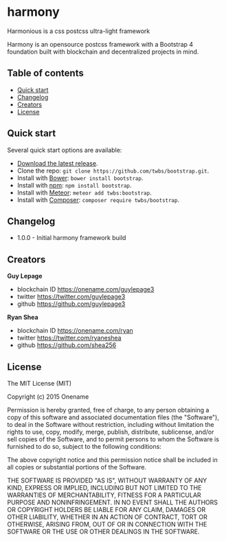 # harmony
Harmonious is a css postcss ultra-light framework

Harmony is an opensource postcss framework with a Bootstrap 4 foundation built with blockchain and decentralized projects in mind.

## Table of contents

* [Quick start](#quick-start)
* [Changelog](#changelog)
* [Creators](#creators)
* [License](#license)


## Quick start

Several quick start options are available:

* [Download the latest release](https://github.com/twbs/bootstrap/archive/v3.3.5.zip).
* Clone the repo: `git clone https://github.com/twbs/bootstrap.git`.
* Install with [Bower](http://bower.io): `bower install bootstrap`.
* Install with [npm](https://www.npmjs.com): `npm install bootstrap`.
* Install with [Meteor](https://www.meteor.com): `meteor add twbs:bootstrap`.
* Install with [Composer](https://getcomposer.org): `composer require twbs/bootstrap`.


## Changelog

* 1.0.0 - Initial harmony framework build


## Creators

**Guy Lepage**

* blockchain ID <https://onename.com/guylepage3>
* twitter <https://twitter.com/guylepage3>
* github <https://github.com/guylepage3>

**Ryan Shea**

* blockchain ID <https://onename.com/ryan>
* twitter <https://twitter.com/ryaneshea>
* github <https://github.com/shea256>


## License

The MIT License (MIT)

Copyright (c) 2015 Onename

Permission is hereby granted, free of charge, to any person obtaining a copy
of this software and associated documentation files (the "Software"), to deal
in the Software without restriction, including without limitation the rights
to use, copy, modify, merge, publish, distribute, sublicense, and/or sell
copies of the Software, and to permit persons to whom the Software is
furnished to do so, subject to the following conditions:

The above copyright notice and this permission notice shall be included in
all copies or substantial portions of the Software.

THE SOFTWARE IS PROVIDED "AS IS", WITHOUT WARRANTY OF ANY KIND, EXPRESS OR
IMPLIED, INCLUDING BUT NOT LIMITED TO THE WARRANTIES OF MERCHANTABILITY,
FITNESS FOR A PARTICULAR PURPOSE AND NONINFRINGEMENT. IN NO EVENT SHALL THE
AUTHORS OR COPYRIGHT HOLDERS BE LIABLE FOR ANY CLAIM, DAMAGES OR OTHER
LIABILITY, WHETHER IN AN ACTION OF CONTRACT, TORT OR OTHERWISE, ARISING FROM,
OUT OF OR IN CONNECTION WITH THE SOFTWARE OR THE USE OR OTHER DEALINGS IN
THE SOFTWARE.